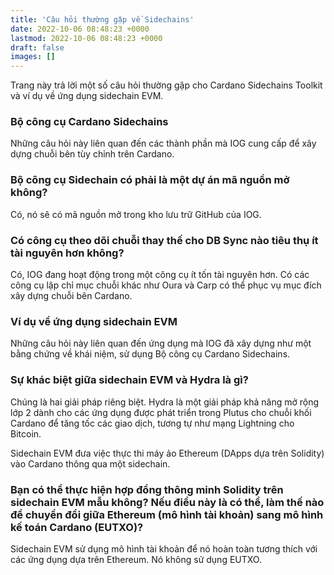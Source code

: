 ```yaml
---
title: 'Câu hỏi thường gặp về Sidechains'
date: 2022-10-06 08:48:23 +0000
lastmod: 2022-10-06 08:48:23 +0000
draft: false
images: []
---
```


Trang này trả lời một số câu hỏi thường gặp cho Cardano Sidechains Toolkit và ví dụ về ứng dụng sidechain EVM.

### Bộ công cụ Cardano Sidechains

Những câu hỏi này liên quan đến các thành phần mà IOG cung cấp để xây dựng chuỗi bên tùy chỉnh trên Cardano.

### Bộ công cụ Sidechain có phải là một dự án mã nguồn mở không?

Có, nó sẽ có mã nguồn mở trong kho lưu trữ GitHub của IOG.

### Có công cụ theo dõi chuỗi thay thế cho DB Sync  nào tiêu thụ ít tài nguyên hơn không?

Có, IOG đang hoạt động trong một công cụ ít tốn tài nguyên hơn. Có các công cụ lập chỉ mục chuỗi khác như Oura và Carp có thể phục vụ mục đích xây dựng chuỗi bên Cardano.

### Ví dụ về ứng dụng sidechain EVM

Những câu hỏi này liên quan đến ứng dụng mà IOG đã xây dựng như một bằng chứng về khái niệm, sử dụng Bộ công cụ Cardano Sidechains.

### Sự khác biệt giữa sidechain EVM và Hydra là gì?

Chúng là hai giải pháp riêng biệt. Hydra là một giải pháp khả năng mở rộng lớp 2 dành cho các ứng dụng được phát triển trong Plutus cho chuỗi khối Cardano để tăng tốc các giao dịch, tương tự như mạng Lightning cho Bitcoin.

Sidechain EVM đưa việc thực thi máy ảo Ethereum (DApps dựa trên Solidity) vào Cardano thông qua một sidechain.

### Bạn có thể thực hiện hợp đồng thông minh Solidity trên sidechain EVM mẫu không? Nếu điều này là có thể, làm thế nào để chuyển đổi giữa Ethereum (mô hình tài khoản) sang mô hình kế toán Cardano (EUTXO)?

Sidechain EVM sử dụng mô hình tài khoản để nó hoàn toàn tương thích với các ứng dụng dựa trên Ethereum. Nó không sử dụng EUTXO.
